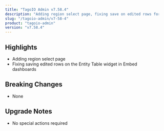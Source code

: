```yaml
---
title: "TagoIO Admin v7.58.4"
description: "Adding region select page, fixing save on edited rows for Entity Table"
slug: "/tagoio-admin/v7-58-4"
product: "tagoio-admin"
version: "v7.58.4"
---
```


## Highlights

- Adding region select page
- Fixing saving edited rows on the Entity Table widget in Embed dashboards

## Breaking Changes

- None

## Upgrade Notes

- No special actions required
